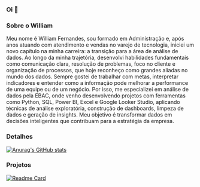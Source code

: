 ### Oi 👋

### Sobre o William

Meu nome é William Fernandes, sou formado em Administração e, após anos atuando com atendimento e vendas no varejo de tecnologia, iniciei um novo capítulo na minha carreira: a transição para a área de análise de dados.
Ao longo da minha trajetória, desenvolvi habilidades fundamentais como comunicação clara, resolução de problemas, foco no cliente e organização de processos, que hoje reconheço como grandes aliadas no mundo dos dados. Sempre gostei de trabalhar com metas, interpretar indicadores e entender como a informação pode melhorar a performance de uma equipe ou de um negócio.
Por isso, me especializei em análise de dados pela EBAC, onde venho desenvolvendo projetos com ferramentas como Python, SQL, Power BI, Excel e Google Looker Studio, aplicando técnicas de análise exploratória, construção de dashboards, limpeza de dados e geração de insights. Meu objetivo é transformar dados em decisões inteligentes que contribuam para a estratégia da empresa.

### Detalhes

[![Anurag's GitHub stats](https://github-readme-stats.vercel.app/api?username=wbetru&show_icons=true&theme=dark)](https://github.com/anuraghazra/github-readme-stats)

### Projetos

[![Readme Card](https://github-readme-stats.vercel.app/api/pin/?username=wbetru&repo=pedrogithub2406.github.io&theme=dark)](https://github.com/anuraghazra/github-readme-stats)
